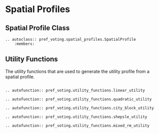 Spatial Profiles
=======================================


## Spatial Profile Class



```{eval-rst}
.. autoclass:: pref_voting.spatial_profiles.SpatialProfile
    :members: 
```



## Utility Functions

The utility functions that are used to generate the utility profile from a spatial profile. 


```{eval-rst}

.. autofunction:: pref_voting.utility_functions.linear_utility

.. autofunction:: pref_voting.utility_functions.quadratic_utility

.. autofunction:: pref_voting.utility_functions.city_block_utility

.. autofunction:: pref_voting.utility_functions.shepsle_utility

.. autofunction:: pref_voting.utility_functions.mixed_rm_utility


```

